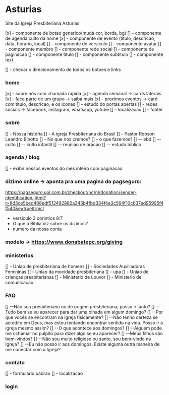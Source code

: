 # Asturias
Site da Igreja Presbiteriana Asturias

[x] - componente de botao generico(muda cor, borda, bg)
[] - componente de agenda culto da home
[x] - componente de evento (titulo, descricao, data, horario, local)
[] - componente de versículo
[] - componente avatar
[] - componente membro
[] - componente rede social
[] - componente de paginacao
[] - componente titulo
[] - componente subtitulo
[] - componente text

[] - checar o direcionamento de todos os botoes e links

### home
[x] - sobre nós com chamada rápida
[x] - agenda semanal -> cards laterais
[x] - faca parte de um grupo -> saiba mais
[x] - proximos eventos -> card com titulo, descricao, e os icones
[] - estudo do portas abertas
[] - redes sociais -> facebook, instagram, whatsapp, yutube
[] - localizacao
[] - footer


### sobre
[] - Nossa história
[] - A igreja Presbiteriana do Brasil
[] - Pastor Robson Leandro Binotto
[] - No que nós cremos?
[] - o que fazemos?
[] -- ebd
[] -- culto
[] -- culto infantil
[] -- reuniao de oracao
[] -- estudo biblico

### agenda / blog
[] - exibir nossos eventos do mes inteiro com paginacao


### dizimo online -> aponta pra uma pagina do pagseguro: 
https://pagseguro.uol.com.br/checkout/nc/nl/donation/sender-identification.jhtml?t=8d3ce5bed408edf512492882a345b4fbd334f4e3c564f10c637ed95995f4f540&e=true#rmcl
- versiculo 2 corintios 8:7
- O que a Biblia diz sobre os dizimos?
- numero da nossa conta
### modelo -> https://www.donabatepc.org/giving

### ministerios
[] - Uniao de presbiteriana de homens
[] - Sociedades Auxiliadoras Femininas
[] - Uniao da mocidade presbiteriana
[] - upa
[] - Uniao de crianças presbiterianas
[] - Ministerio de Louvor
[] - Ministerio de comunicacao

### FAQ
[] --Não sou presbiteriano ou de origem presbiteriana, posso ir junto?
[] --Tudo bem se eu aparecer para dar uma olhada em algum domingo?
[] --Por que vocês se encontram na igreja fisicamente?
[] --Não tenho certeza se acredito em Deus, mas estou tentando encontrar sentido na vida. Posso ir à igreja mesmo assim?
[] --O que acontece aos domingos?
[] --Alguém pode me cchamar no pulpito para dizer algo se eu aparecer?
[] --Meus filhos são bem-vindos? 
[] --Não sou muito religioso ou santo, sou bem-vindo na Igreja?
[] --Eu não posso ir aos domingos. Existe alguma outra maneira de me conectar com a Igreja? 

### contato
[] - formulario padrao
[] - localizacao

### login